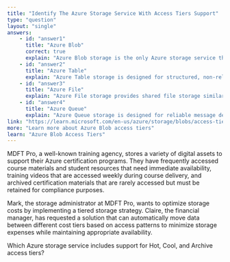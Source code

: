 ```yaml
---
title: "Identify The Azure Storage Service With Access Tiers Support"
type: "question"
layout: "single"
answers:
    - id: "answer1"
      title: "Azure Blob"
      correct: true
      explain: "Azure Blob storage is the only Azure storage service that supports Hot, Cool, and Archive access tiers. These tiers allow organizations to optimize storage costs based on data access frequency, with Hot tier for frequently accessed data, Cool tier for infrequently accessed data (at least 30 days), and Archive tier for rarely accessed data (at least 180 days)."
    - id: "answer2"
      title: "Azure Table"
      explain: "Azure Table storage is designed for structured, non-relational data and does not support access tiers. It provides consistent storage costs without tier-based pricing options for data access frequency."
    - id: "answer3"
      title: "Azure File"
      explain: "Azure File storage provides shared file storage similar to a file server but does not support access tiers. It offers standard and premium performance tiers but not the Hot, Cool, and Archive access tiers."
    - id: "answer4"
      title: "Azure Queue"
      explain: "Azure Queue storage is designed for reliable message delivery between application components and does not support access tiers. It focuses on message processing rather than long-term data storage with varying access patterns."
link: "https://learn.microsoft.com/en-us/azure/storage/blobs/access-tiers-overview"
more: "Learn more about Azure Blob access tiers"
learn: "Azure Blob Access Tiers"
---
```

MDFT Pro, a well-known training agency, stores a variety of digital assets to support their Azure certification programs. They have frequently accessed course materials and student resources that need immediate availability, training videos that are accessed weekly during course delivery, and archived certification materials that are rarely accessed but must be retained for compliance purposes.

Mark, the storage administrator at MDFT Pro, wants to optimize storage costs by implementing a tiered storage strategy. Claire, the financial manager, has requested a solution that can automatically move data between different cost tiers based on access patterns to minimize storage expenses while maintaining appropriate availability. 

Which Azure storage service includes support for Hot, Cool, and Archive access tiers?